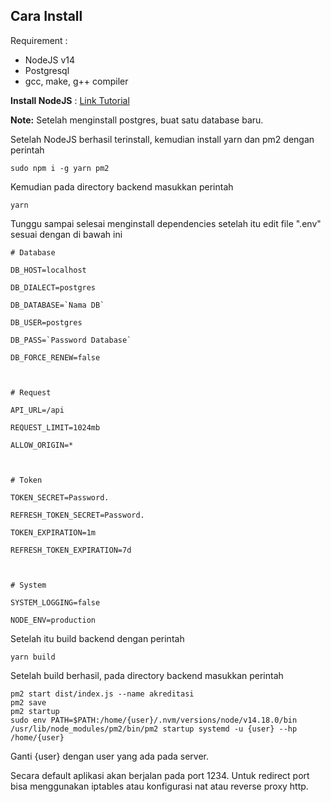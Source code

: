 ## Cara Install
Requirement :
 - NodeJS v14
 - Postgresql
 - gcc, make, g++ compiler

**Install NodeJS** :
[Link Tutorial](https://tecadmin.net/install-latest-nodejs-npm-on-debian/)

**Note:**
Setelah menginstall postgres, buat satu database baru.

Setelah NodeJS berhasil terinstall, kemudian install yarn dan pm2 dengan perintah 

    sudo npm i -g yarn pm2

Kemudian pada directory backend masukkan perintah 

    yarn

Tunggu sampai selesai menginstall dependencies setelah itu edit file ".env" sesuai dengan di bawah ini

    # Database

    DB_HOST=localhost
    
    DB_DIALECT=postgres
    
    DB_DATABASE=`Nama DB`
    
    DB_USER=postgres
    
    DB_PASS=`Password Database`
    
    DB_FORCE_RENEW=false
    
      
    
    # Request
    
    API_URL=/api
    
    REQUEST_LIMIT=1024mb
    
    ALLOW_ORIGIN=*
    
      
    
    # Token
    
    TOKEN_SECRET=Password.
    
    REFRESH_TOKEN_SECRET=Password.
    
    TOKEN_EXPIRATION=1m
    
    REFRESH_TOKEN_EXPIRATION=7d
    
      
    
    # System
    
    SYSTEM_LOGGING=false
    
    NODE_ENV=production

Setelah itu build backend dengan perintah 
		
	yarn build
Setelah build berhasil, pada directory backend masukkan perintah

	pm2 start dist/index.js --name akreditasi
	pm2 save
	pm2 startup
	sudo env PATH=$PATH:/home/{user}/.nvm/versions/node/v14.18.0/bin /usr/lib/node_modules/pm2/bin/pm2 startup systemd -u {user} --hp /home/{user}
Ganti {user} dengan user yang ada pada server.

Secara default aplikasi akan berjalan pada port 1234. Untuk redirect port bisa menggunakan iptables atau konfigurasi nat atau reverse proxy http.
